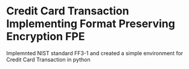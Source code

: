 # Credit Card Transaction Implementing Format Preserving Encryption FPE

Implemnted NIST standard FF3-1 and created a simple environment for Credit Card Transaction in python 
